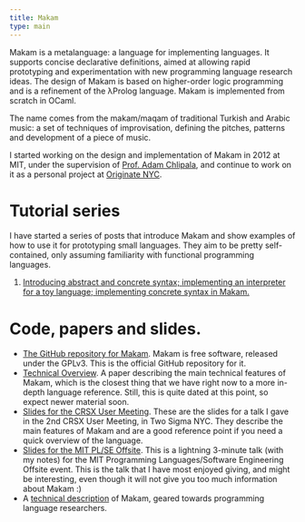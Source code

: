 ```yaml
---
title: Makam
type: main
---
```


Makam is a metalanguage: a language for implementing languages. It supports
concise declarative definitions, aimed at allowing rapid prototyping and experimentation
with new programming language research ideas. The design of Makam is based on higher-order logic
programming and is a refinement of the λProlog language. Makam is implemented from scratch in OCaml.

The name comes from the makam/maqam of traditional Turkish and Arabic music: a set of
techniques of improvisation, defining the pitches, patterns and development of a piece of music.

I started working on the design and implementation of Makam in 2012 at MIT, under the
supervision of [Prof. Adam Chlipala](http://adam.chlipala.net/), and continue to work on it as a
personal project at [Originate NYC](http://www.originate.com/).

# Tutorial series

I have started a series of posts that introduce Makam and show examples of how to use it
for prototyping small languages. They aim to be pretty self-contained, only assuming
familiarity with functional programming languages.

1. [Introducing abstract and concrete syntax; implementing an interpreter for a toy language; implementing concrete syntax in Makam.](/blog/makam-tutorial-01/)

# Code, papers and slides.

- [The GitHub repository for Makam](http://github.com/astampoulis/makam).
  Makam is free software, released under the GPLv3. This is the
  official GitHub repository for it.
- [Technical Overview](techoverview.pdf). A paper describing the
    main technical features of Makam, which is the closest thing that
    we have right now to a more in-depth language reference. Still, this is quite
    dated at this point, so expect newer material soon.
- [Slides for the CRSX User Meeting](slides-crsx.pdf). These are
    the slides for a talk I gave in the 2nd CRSX User Meeting, in Two
    Sigma NYC. They describe the main features of Makam and are a good
    reference point if you need a quick overview of the language.
- [Slides for the MIT PL/SE Offsite](slides-lightning.pdf). This
    is a lightning 3-minute talk (with my notes) for the MIT
    Programming Languages/Software Engineering Offsite event. This is
    the talk that I have most enjoyed giving, and might be
    interesting, even though it will not give you too much information
    about Makam :)
- A [technical description](technical) of Makam, geared towards
  programming language researchers.
